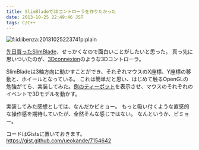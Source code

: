 ```yaml
---
title: SlimBladeで3Dコントローラを作りたかった
date: 2013-10-25 22:49:46 JST
tags: C/C++
---
```


<span itemscope itemtype="http://schema.org/Photograph"><img src="/2013/10/25/20131025223741.png" alt="f:id:ibenza:20131025223741p:plain" title="f:id:ibenza:20131025223741p:plain" class="hatena-fotolife" itemprop="image"></span>

[先日買ったSlimBlade](http://folioscope.hatenablog.jp/entry/2013/09/22/000340)、せっかくなので面白いことがしたいと思った。
真っ先に思いついたのが、[3Dconnexion](http://www.3dconnexion.jp/)のような3Dコントローラ。

SlimBladeは3軸方向に動かすことができ、それぞれマウスのX座標、Y座標の移動と、ホイールとなっている。
これは簡単だと思い、はじめて触るOpenGLの勉強がてら、実装してみた。[例のティーポット](http://ja.wikipedia.org/wiki/Utah_teapot)を表示させ、マウスのそれぞれのイベントで3Dモデルを動かす。

実装してみた感想としては、なんだかビミョー。
もっと吸い付くような直感的な操作感を期待していたが、全然そんな感じではない。
なんというか、ビミョー。

コードはGistsに置いておきます。  
[https://gist\.github\.com/ueokande/7154642](https://gist.github.com/ueokande/7154642)

